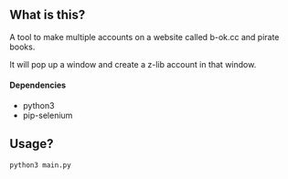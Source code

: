 ## What is this?

A tool to make multiple accounts on a website called b-ok.cc and pirate books.

It will pop up a window and create a z-lib account in that window.

#### Dependencies
+ python3
+ pip-selenium

## Usage?

`python3 main.py`
